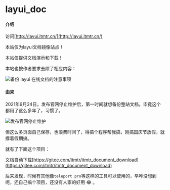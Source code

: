 # layui_doc

#### 介绍

访问[http://layui.itmtr.cn/](http://layui.itmtr.cn/)

本站仅为layui文档镜像站点！

本站仅提供文档演示和下载！

本站也按作者要求去除了相应内容：

![备份 layui 在线文档的注意事项](https://images.gitee.com/uploads/images/2021/1012/214127_f3068c85_8718280.png "备份 layui 在线文档的注意事项.png")

#### 由来

2021年9月24日，发布官网停止维护后，第一时间就想备份整站文档。毕竟这个都用了这么多年了，习惯了。

![发布官网停止维护](https://images.gitee.com/uploads/images/2021/1012/214401_d62435af_8718280.png "发布官网停止维护.png")

但这么多页面自己保存，也浪费时间了，得搞个程序帮我搞，刚搞国庆节放假，就撑着假期搞。

就有了下面这个项目：

文档自动下载[https://gitee.com/itmtr/itmtr_document_download](https://gitee.com/itmtr/itmtr_document_download)

后来发现，时候有其他像`teleport pro`等这样的工具可以使用的，早咋没想到呢，还自己搞个项目，还没有人家的好用 :joy: 。


